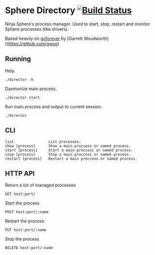 # Sphere Directory [![Build Status](https://travis-ci.org/ninjasphere/sphere-director.png)](https://travis-ci.org/ninjasphere/sphere-director)

Ninja Sphere's process manager. Used to start, stop, restart and monitor Sphere processes (like drivers).

Based *heavily* on [goforever](https://github.com/gwoo/goforever) by [Garrett Woodworth]((https://github.com/gwoo)

## Running
Help.

	./director -h

Daemonize main process.

	./director start

Run main process and output to current session.

	./director

## CLI
	list				List processes.
	show [process]	    Show a main proccess or named process.
	start [process]		Start a main proccess or named process.
	stop [process]		Stop a main proccess or named process.
	restart [process]	Restart a main proccess or named process.

## HTTP API

Return a list of managed processes

	GET host:port/

Start the process

	POST host:port/:name

Restart the process

	PUT host:port/:name

Stop the process

	DELETE host:port/:name
